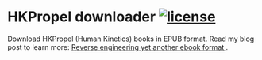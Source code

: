 # HKPropel downloader [![license](https://img.shields.io/badge/license-MIT-blue.svg?style=flat)](https://raw.githubusercontent.com/metalnem/hkpropel-downloader/master/LICENSE)

Download HKPropel (Human Kinetics) books in EPUB format. Read my blog post to learn more: [Reverse engineering yet another ebook format
](https://mijailovic.net/2022/12/25/hkpropel/).
